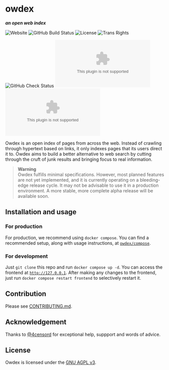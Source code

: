 # owdex
**_an open web index_**

![Website](https://img.shields.io/website?&style=for-the-badge&url=https%3A%2F%2Fowdex.com)
![GitHub Build Status](https://img.shields.io/github/actions/workflow/status/owdex/owdex/build-and-push-image.yml?style=for-the-badge)
![License](https://img.shields.io/github/license/owdex/owdex?color=blue&style=for-the-badge)
![Trans Rights](https://img.shields.io/badge/trans-rights-blue?style=for-the-badge)

![GitHub Check Status](https://img.shields.io/github/actions/workflow/status/owdex/owdex/codeql.yml?label=Vulnerability%20checks&logo=github&style=for-the-badge)
![Mozilla HTTP Observatory Grade](https://img.shields.io/mozilla-observatory/grade/owdex.com?logo=mozilla&publish&style=for-the-badge)
![Chromium HSTS preload](https://img.shields.io/hsts/preload/owdex.com?logo=googlechrome&logoColor=white&style=for-the-badge)

Owdex is an open index of pages from across the web. Instead of crawling through hypertext based
on links, it only indexes pages that its users direct it to. Owdex aims to build a better 
alternative to web search by cutting through the cruft of junk results and bringing focus to real
information.

> **Warning**  
> Owdex fulfills minimal specifications. However, most planned features are not yet implemented,
> and it is currently operating on a bleeding-edge release cycle. It may not be advisable to
> use it in a production environment. A more stable, more complete alpha release will be available
> soon. 


## Installation and usage
### For production
For production, we recommend using `docker compose`. You can find a recommended setup, along with 
usage instructions, at [`owdex/compose`](https://github.com/owdex/compose).

### For development
Just `git clone` this repo and run `docker compose up -d`. You can access the frontend at 
[`http://127.0.0.1`](http://127.0.0.1). After making any changes to the frontend, just run 
`docker compose restart frontend` to selectively restart it.

## Contribution
Please see [CONTRIBUTING.md](/.github/CONTRIBUTING.md).

## Acknowledgement
Thanks to [@4censord](https://github.com/4censord) for exceptional help, suppport and words of advice.

## License 
Owdex is licensed under the [GNU AGPL v3](https://github.com/alexmshepherd/owdex/blob/main/LICENSE).
